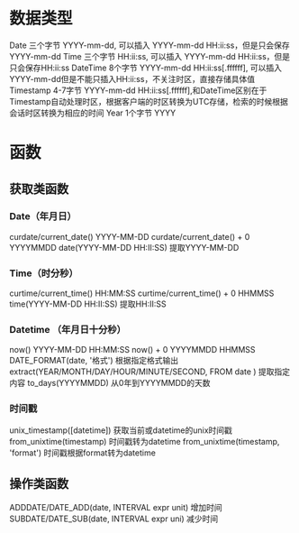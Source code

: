 # 数据类型
Date 三个字节 YYYY-mm-dd, 可以插入 YYYY-mm-dd HH:ii:ss，但是只会保存YYYY-mm-dd
Time 三个字节 HH:ii:ss, 可以插入 YYYY-mm-dd HH:ii:ss，但是只会保存HH:ii:ss
DateTime 8个字节 YYYY-mm-dd HH:ii:ss[.ffffff], 可以插入YYYY-mm-dd但是不能只插入HH:ii:ss，不关注时区，直接存储具体值
Timestamp 4-7字节 YYYY-mm-dd HH:ii:ss[.ffffff],和DateTime区别在于Timestamp自动处理时区，根据客户端的时区转换为UTC存储，检索的时候根据会话时区转换为相应的时间
Year 1个字节 YYYY

# 函数
## 获取类函数

### Date（年月日）
curdate/current_date() YYYY-MM-DD
curdate/current_date() + 0 YYYYMMDD
date(YYYY-MM-DD HH:II:SS) 提取YYYY-MM-DD

### Time（时分秒）
curtime/current_time() HH:MM:SS
curtime/current_time() + 0 HHMMSS
time(YYYY-MM-DD HH:II:SS) 提取HH:II:SS

### Datetime （年月日十分秒）
now() YYYY-MM-DD HH:MM:SS
now() + 0 YYYYMMDD HHMMSS
DATE_FORMAT(date, '格式') 根据指定格式输出
extract(YEAR/MONTH/DAY/HOUR/MINUTE/SECOND, FROM date ) 提取指定内容
to_days(YYYYMMDD) 从0年到YYYYMMDD的天数

### 时间戳
unix_timestamp([datetime]) 获取当前或datetime的unix时间戳
from_unixtime(timestamp) 时间戳转为datetime
from_unixtime(timestamp, 'format') 时间戳根据format转为datetime

## 操作类函数
ADDDATE/DATE_ADD(date, INTERVAL expr unit) 增加时间
SUBDATE/DATE_SUB(date, INTERVAL expr uni) 减少时间

